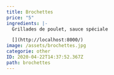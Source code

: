 ```yaml
---
title: Brochettes
price: "5"
ingredients: |-
  Grillades de poulet, sauce spéciale

  [](http://localhost:8000/)
image: /assets/brochettes.jpg
categorie: other
ID: 2020-04-22T14:37:52.367Z
path: brochettes
---
```

